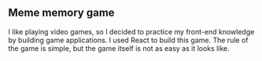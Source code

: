 ## Meme memory game

I like playing video games, so I decided to practice my front-end knowledge by building game applications. I used React to build this game. The rule of the game is simple, but the game itself is not as easy as it looks like.